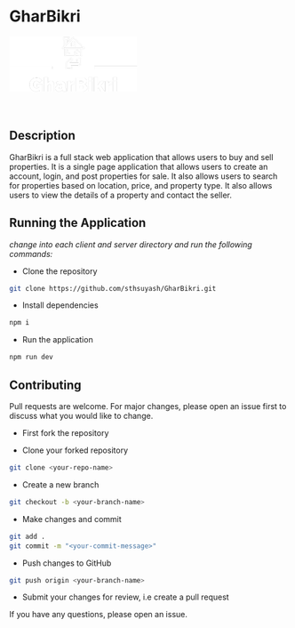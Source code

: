 # GharBikri

<img src="./client/src/assets/Images/GharBikri-logos_white.png" height=100/>
<br/><br/><br/>

## Description

GharBikri is a full stack web application that allows users to buy and sell properties. It is a single page application that allows users to create an account, login, and post properties for sale. It also allows users to search for properties based on location, price, and property type. It also allows users to view the details of a property and contact the seller.

## Running the Application

_change into each client and server directory and run the following commands:_<br/>

- Clone the repository

```bash
git clone https://github.com/sthsuyash/GharBikri.git
```

- Install dependencies

```bash
npm i
```

- Run the application

```bash
npm run dev
```

## Contributing

Pull requests are welcome. For major changes, please open an issue first to discuss what you would like to change.

- First fork the repository

- Clone your forked repository

```bash
git clone <your-repo-name>
```

- Create a new branch

```bash
git checkout -b <your-branch-name>
```

- Make changes and commit

```bash
git add .
git commit -m "<your-commit-message>"
```

- Push changes to GitHub

```bash
git push origin <your-branch-name>
```

- Submit your changes for review, i.e create a pull request

If you have any questions, please open an issue.
